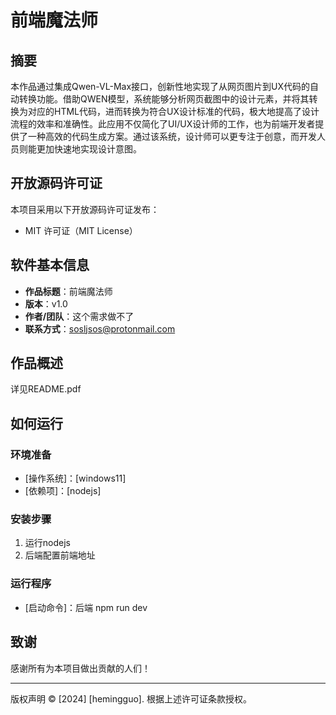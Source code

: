 # 前端魔法师

## 摘要
本作品通过集成Qwen-VL-Max接口，创新性地实现了从网页图片到UX代码的自动转换功能。借助QWEN模型，系统能够分析网页截图中的设计元素，并将其转换为对应的HTML代码，进而转换为符合UX设计标准的代码，极大地提高了设计流程的效率和准确性。此应用不仅简化了UI/UX设计师的工作，也为前端开发者提供了一种高效的代码生成方案。通过该系统，设计师可以更专注于创意，而开发人员则能更加快速地实现设计意图。

## 开放源码许可证
本项目采用以下开放源码许可证发布：
- MIT 许可证（MIT License）

## 软件基本信息
- **作品标题**：前端魔法师
- **版本**：v1.0
- **作者/团队**：这个需求做不了
- **联系方式**：sosljsos@protonmail.com

## 作品概述
详见README.pdf

## 如何运行
### 环境准备
- [操作系统]：[windows11]
- [依赖项]：[nodejs]

### 安装步骤
1. 运行nodejs
2. 后端配置前端地址

### 运行程序
- [启动命令]：后端 npm run dev 

## 致谢
感谢所有为本项目做出贡献的人们！

---

版权声明 © [2024] [hemingguo]. 根据上述许可证条款授权。
